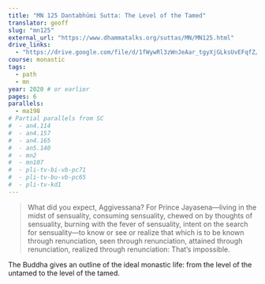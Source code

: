 ```yaml
---
title: "MN 125 Dantabhūmi Sutta: The Level of the Tamed"
translator: geoff
slug: "mn125"
external_url: "https://www.dhammatalks.org/suttas/MN/MN125.html"
drive_links:
  - "https://drive.google.com/file/d/1fWywRl3zWnJeAar_tgyXjGLksUvEFqfZ/view?usp=drivesdk"
course: monastic
tags:
  - path
  - mn
year: 2020 # or earlier
pages: 6
parallels:
  - ma198
# Partial parallels from SC
#  - an4.114
#  - an4.157
#  - an4.165
#  - an5.140
#  - mn2
#  - mn107
#  - pli-tv-bi-vb-pc71
#  - pli-tv-bu-vb-pc65
#  - pli-tv-kd1
---
```


> What did you expect, Aggivessana? For Prince Jayasena—living in the midst of sensuality, consuming sensuality, chewed on by thoughts of sensuality, burning with the fever of sensuality, intent on the search for sensuality—to know or see or realize that which is to be known through renunciation, seen through renunciation, attained through renunciation, realized through renunciation: That’s impossible.

The Buddha gives an outline of the ideal monastic life: from the level of the untamed to the level of the tamed.
